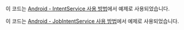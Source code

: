 이 코드는 [Android - IntentService 사용 방법](https://codechacha.com/ko/android-intentservice/)에서 예제로 사용되었습니다.

이 코드는 [Android - JobIntentService 사용 방법](https://codechacha.com/ko/android-jobintentservice/)에서 예제로 사용되었습니다.
